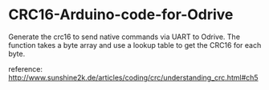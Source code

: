 # CRC16-Arduino-code-for-Odrive

Generate the crc16 to send native commands via UART to Odrive. The function takes a byte array and use a lookup table to get the CRC16 for each byte.

reference: http://www.sunshine2k.de/articles/coding/crc/understanding_crc.html#ch5
